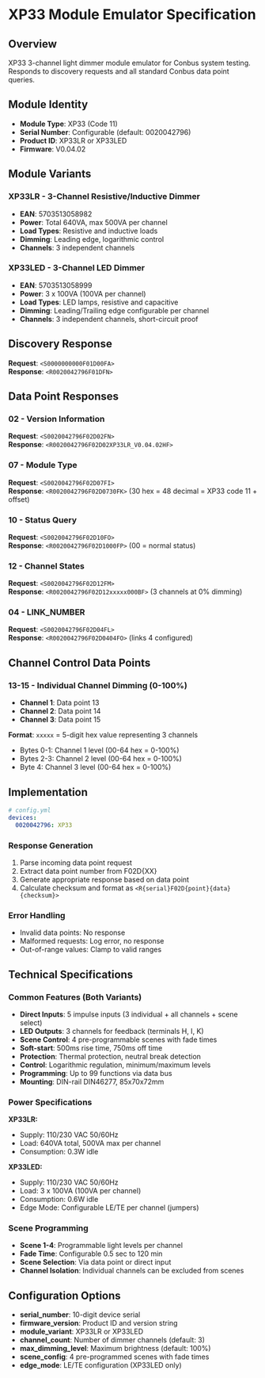 # XP33 Module Emulator Specification

## Overview
XP33 3-channel light dimmer module emulator for Conbus system testing. Responds to discovery requests and all standard Conbus data point queries.

## Module Identity
- **Module Type**: XP33 (Code 11)
- **Serial Number**: Configurable (default: 0020042796)
- **Product ID**: XP33LR or XP33LED
- **Firmware**: V0.04.02

## Module Variants

### XP33LR - 3-Channel Resistive/Inductive Dimmer
- **EAN**: 5703513058982
- **Power**: Total 640VA, max 500VA per channel
- **Load Types**: Resistive and inductive loads
- **Dimming**: Leading edge, logarithmic control
- **Channels**: 3 independent channels

### XP33LED - 3-Channel LED Dimmer  
- **EAN**: 5703513058999
- **Power**: 3 x 100VA (100VA per channel)
- **Load Types**: LED lamps, resistive and capacitive
- **Dimming**: Leading/Trailing edge configurable per channel
- **Channels**: 3 independent channels, short-circuit proof

## Discovery Response
**Request**: `<S0000000000F01D00FA>`  
**Response**: `<R0020042796F01DFN>`

## Data Point Responses

### 02 - Version Information
**Request**: `<S0020042796F02D02FN>`  
**Response**: `<R0020042796F02D02XP33LR_V0.04.02HF>`

### 07 - Module Type
**Request**: `<S0020042796F02D07FI>`  
**Response**: `<R0020042796F02D0730FK>` (30 hex = 48 decimal = XP33 code 11 + offset)

### 10 - Status Query
**Request**: `<S0020042796F02D10FO>`  
**Response**: `<R0020042796F02D1000FP>` (00 = normal status)

### 12 - Channel States  
**Request**: `<S0020042796F02D12FM>`  
**Response**: `<R0020042796F02D12xxxxx000BF>` (3 channels at 0% dimming)

### 04 - LINK_NUMBER
**Request**: `<S0020042796F02D04FL>`  
**Response**: `<R0020042796F02D0404FO>` (links 4 configured)

## Channel Control Data Points

### 13-15 - Individual Channel Dimming (0-100%)
- **Channel 1**: Data point 13
- **Channel 2**: Data point 14  
- **Channel 3**: Data point 15

**Format**: `xxxxx` = 5-digit hex value representing 3 channels
- Bytes 0-1: Channel 1 level (00-64 hex = 0-100%)
- Bytes 2-3: Channel 2 level (00-64 hex = 0-100%)
- Byte 4: Channel 3 level (00-64 hex = 0-100%)

## Implementation

```yaml
# config.yml
devices:
  0020042796: XP33
```

### Response Generation
1. Parse incoming data point request
2. Extract data point number from F02D{XX}
3. Generate appropriate response based on data point
4. Calculate checksum and format as `<R{serial}F02D{point}{data}{checksum}>`

### Error Handling
- Invalid data points: No response
- Malformed requests: Log error, no response
- Out-of-range values: Clamp to valid ranges

## Technical Specifications

### Common Features (Both Variants)
- **Direct Inputs**: 5 impulse inputs (3 individual + all channels + scene select)
- **LED Outputs**: 3 channels for feedback (terminals H, I, K)
- **Scene Control**: 4 pre-programmable scenes with fade times
- **Soft-start**: 500ms rise time, 750ms off time
- **Protection**: Thermal protection, neutral break detection
- **Control**: Logarithmic regulation, minimum/maximum levels
- **Programming**: Up to 99 functions via data bus
- **Mounting**: DIN-rail DIN46277, 85x70x72mm

### Power Specifications
**XP33LR:**
- Supply: 110/230 VAC 50/60Hz  
- Load: 640VA total, 500VA max per channel
- Consumption: 0.3W idle

**XP33LED:**
- Supply: 110/230 VAC 50/60Hz
- Load: 3 x 100VA (100VA per channel)
- Consumption: 0.6W idle
- Edge Mode: Configurable LE/TE per channel (jumpers)

### Scene Programming
- **Scene 1-4**: Programmable light levels per channel
- **Fade Time**: Configurable 0.5 sec to 120 min
- **Scene Selection**: Via data point or direct input
- **Channel Isolation**: Individual channels can be excluded from scenes

## Configuration Options
- **serial_number**: 10-digit device serial
- **firmware_version**: Product ID and version string  
- **module_variant**: XP33LR or XP33LED
- **channel_count**: Number of dimmer channels (default: 3)
- **max_dimming_level**: Maximum brightness (default: 100%)
- **scene_config**: 4 pre-programmed scenes with fade times
- **edge_mode**: LE/TE configuration (XP33LED only)